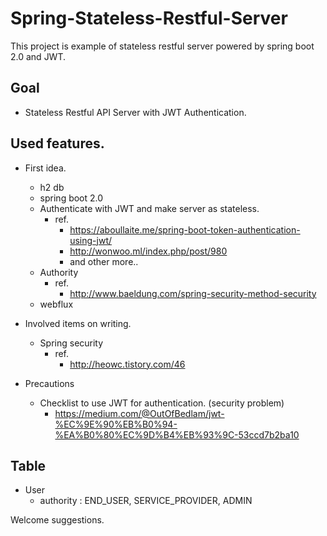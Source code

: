 Spring-Stateless-Restful-Server
===============================

This project is example of stateless restful server powered by spring boot 2.0 and JWT.

Goal
----
  - Stateless Restful API Server with JWT Authentication.

Used features.
--------------
  - First idea.
    + h2 db
    + spring boot 2.0
    + Authenticate with JWT and make server as stateless.
      * ref.
        - https://aboullaite.me/spring-boot-token-authentication-using-jwt/
        - http://wonwoo.ml/index.php/post/980
        - and other more..
    + Authority
      * ref.
        - http://www.baeldung.com/spring-security-method-security
    + webflux

  - Involved items on writing.
    + Spring security
      * ref.
  		- http://heowc.tistory.com/46

  - Precautions
  	+ Checklist to use JWT for authentication. (security problem)
  		* https://medium.com/@OutOfBedlam/jwt-%EC%9E%90%EB%B0%94-%EA%B0%80%EC%9D%B4%EB%93%9C-53ccd7b2ba10

Table
-----
  - User
    + authority : END_USER, SERVICE_PROVIDER, ADMIN


Welcome suggestions.

